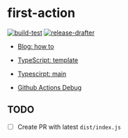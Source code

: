 # first-action

[![build-test][build-badge]][build-yml]
[![release-drafter][release-badge]][release-yml]

- [Blog: how to](https://notiz.dev/blog/build-and-publish-your-first-github-action)

- [TypeScript: template](https://github.com/actions/typescript-action)
- [Typescirpt: main](https://github.com/microsoft/TypeScript)

- [Github Actions Debug](https://github.com/actions/toolkit/blob/master/docs/action-debugging.md)

## TODO

- [ ] Create PR with latest `dist/index.js`

<!-- resouces -->
[build-badge]: https://github.com/workflow-actions/first-action/actions/workflows/test.yml/badge.svg
[build-yml]: https://github.com/workflow-actions/first-action/actions/workflows/test.yml
[release-badge]: https://github.com/workflow-actions/first-action/actions/workflows/release-draft.yml/badge.svg
[release-yml]: https://github.com/workflow-actions/first-action/actions/workflows/release-draft.yml
